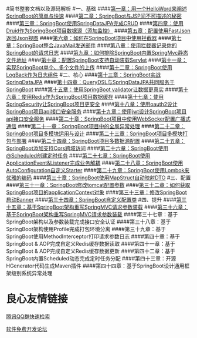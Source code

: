 #简书整套文档以及源码解析
#一、基础
####[第一章：用一个HelloWord来阐述SpringBoot的简单与快速](http://u.720life.cn/g/edab4f07812b57c7ea69fa7b67a55e9ebae0a31eaabe2638533b17eab5d145b611f24853411c73b7a7fc00e7232f13c9) 
####[第二章：SpringBoot与JSP间不可描述的秘密](http://u.720life.cn/g/edab4f07812b57c7ea69fa7b67a55e9ee861e4f990a761cc588f617b59961b0dbec333b619f04f8ab28557461b17124f) 
####[第三章：SpringBoot使用SpringDataJPA完成CRUD](http://u.720life.cn/g/edab4f07812b57c7ea69fa7b67a55e9e1f3c458304db415123ad941f7740f2df799a88e9870e902a69885df3c310d4a4) 
####[第四章：使用Druid作为SpringBoot项目数据源（添加监控）](http://u.720life.cn/g/edab4f07812b57c7ea69fa7b67a55e9ec81179de2d7931fd34ee02abfa8dacbda90bc9ca3b9c1bb70b83a4f05061575c) 
####[第五章：配置使用FastJson返回Json视图](http://u.720life.cn/g/edab4f07812b57c7ea69fa7b67a55e9ef1ee9a61e7fc3124982c5fb4870f36fc081a8d0ad580af9b55a2194f4ce7d6a6) 
####[第六章：如何在SpringBoot项目中使用拦截器](http://u.720life.cn/g/edab4f07812b57c7ea69fa7b67a55e9e39907d56b0f05de2c21786129fd81f8c825cb8b1101dff206d39fa914a5a0dfb) 
####[第七章：SpringBoot整合JavaMail发送邮件](http://u.720life.cn/g/edab4f07812b57c7ea69fa7b67a55e9ea12fba485c4e0fe160f1ea0db87332536f0d98ace50fe1b156ae4d5030a3fbc1) 
####[第八章：使用拦截器记录你的SpringBoot的请求日志](http://u.720life.cn/g/edab4f07812b57c7ea69fa7b67a55e9effbcf96bdd877a870b36ce0225e667bef9270665e60e686a33dab7b7f121f4c7) 
####[第九章：如何排除SpringBoot内置SpringMvc静态文件地址](http://u.720life.cn/g/edab4f07812b57c7ea69fa7b67a55e9e49d739d6f161fde57353b6f3b1057d21037771bdef75e08f130c16cd559de14e) 
####[第十章：配置SpringBoot支持自动装载Servlet](http://u.720life.cn/g/edab4f07812b57c7ea69fa7b67a55e9e358664be9e6f7871af36c7721de33510ae74cc67a6be268d3cc9c74d1dfcb9e9) 
####[第十一章：实现SpringBoot单个、多个文件的上传](http://u.720life.cn/g/edab4f07812b57c7ea69fa7b67a55e9ec51c95a6e05ff6baf5a20c2ca6264e898983a84c947753db6c5e1634c54126a2) 
####[第十二章：SpringBoot使用LogBack作为日志组件](http://u.720life.cn/g/edab4f07812b57c7ea69fa7b67a55e9e8f88dab469cae0deb17ecee217507d23c5467a1880f3faee2d73aa4908377c37) 
#二、核心
####[第十三章：SpringBoot实战SpringDataJPA](http://u.720life.cn/g/edab4f07812b57c7ea69fa7b67a55e9e853a369daea0a67bd3805a82dc4a54dcda4952e01150171994c22fe22ebe87df) 
####[第十四章：QueryDSL与SpringDataJPA共同服务于SpringBoot](http://u.720life.cn/g/edab4f07812b57c7ea69fa7b67a55e9e790881bce60d0a3a6c8baab3e780675b384efbdd0a2594f835797576f005f287) 
####[第十五章：使用SpringBoot validator让数据更真实](http://u.720life.cn/g/edab4f07812b57c7ea69fa7b67a55e9e0675acc26b2c24c01000da43cbe23a75a62e14b81ee5180faafcbb1def14927d) 
####[第十六章：使用Redis作为SpringBoot项目数据缓存](http://u.720life.cn/g/edab4f07812b57c7ea69fa7b67a55e9e66404ce5599b6523f0fa9e423f156e9f7746f2ae587d81765630aa07b522878e) 
####[第十七章：使用SpringSecurity让SpringBoot项目更安全](http://u.720life.cn/g/edab4f07812b57c7ea69fa7b67a55e9ee3050e6c10338558822298a600199f283564c9323b06fa1d2a0fc60b98d3920b) 
####[第十八章：使用oauth2设计SpringBoot项目api接口安全服务](http://u.720life.cn/g/edab4f07812b57c7ea69fa7b67a55e9edd7b64d5a9baeade63f8cad4808237b9655612b6d64ff24f340b8011ab05f81f) 
####[第十九章：使用jwt设计SpringBoot项目api接口安全服务](http://u.720life.cn/g/edab4f07812b57c7ea69fa7b67a55e9e558fa9c57f822bf8cdf0a1108e3a4f37dcfd600e48cb8c8d3587b704db17d12c) 
####[第二十章：SpringBoot项目中使用WebSocker配置广播式通信](http://u.720life.cn/g/edab4f07812b57c7ea69fa7b67a55e9ee0b06f806ebac68c7ce0382332a58847eebe31b462c5510c2b1fbba4dcc185a5) 
####[第二十一章：SpringBoot项目中的全局异常处理](http://u.720life.cn/g/edab4f07812b57c7ea69fa7b67a55e9ea6baeb89891b38f49d5cecacdf8691fd83146fc736a07862af98abacc0f13dd5) 
####[第二十二章：SpringBoot项目多模块运用与设计](http://u.720life.cn/g/edab4f07812b57c7ea69fa7b67a55e9e7f3e57968ffdb6a73eae7bedb52ede145aa4afb937be9b0b1000499dfb18ac01) 
####[第二十三章：SpringBoot项目多模块打包与部署](http://u.720life.cn/g/edab4f07812b57c7ea69fa7b67a55e9e4d0707cb137bb66a7abe9f96704d09f510467ee4062fe0e9f666acc2bdf6aa2c) 
####[第二十四章：SpringBoot项目多数据源配置](http://u.720life.cn/g/edab4f07812b57c7ea69fa7b67a55e9e6dedd8b1f232cda55befd79e97bf5ffb2df5cfc2f1d590bb9263f29a37f83ad9) 
####[第二十五章：SpringBoot添加支持Cors跨域访问](http://u.720life.cn/g/edab4f07812b57c7ea69fa7b67a55e9e240e4153bd625f2cec743e4cc264b49f6e749d4197506d9efb091b36eeaff430) 
####[第二十六章：SpringBoot使用@Scheduled创建定时任务](http://u.720life.cn/g/edab4f07812b57c7ea69fa7b67a55e9ead1cd7086eca29f20bc42311d34a12260641b639453c127ce684aaae52aa27b2) 
####[第二十七章：SpringBoot使用ApplicationEvent&Listener完成业务解耦](http://u.720life.cn/g/edab4f07812b57c7ea69fa7b67a55e9ed676b57eecd14c23b4081605e9134b9605c174f4ee65108ef5cd187963be4b36) 
####[第二十八章：SpringBoot使用AutoConfiguration自定义Starter](http://u.720life.cn/g/edab4f07812b57c7ea69fa7b67a55e9e81b030288acd4e8ec393aa2f8104fc630eeeb8598c70dcba4338a1657edc326c) 
####[第二十九章：SpringBoot使用Lombok来优雅的编码](http://u.720life.cn/g/edab4f07812b57c7ea69fa7b67a55e9ec383c3ce9e1db826f910c78f04d319671d0e3b9282dcf598468a973a890f044e) 
####[第三十章：SpringBoot使用MapStruct自动映射DTO](http://u.720life.cn/g/edab4f07812b57c7ea69fa7b67a55e9ead19c400a23c22c2a337e501ff79151bcb669a947d0613c6e268a5cd3ce5634e) 
#三、配置
####[第三十一章：SpringBoot修改tomcat配置参数](http://u.720life.cn/g/edab4f07812b57c7ea69fa7b67a55e9e2874b11c7923190a2f1d1ca740bdb7cc5b6043e13d60ce58da4b6cf7c8b26f99) 
####[第三十二章：如何获取SpringBoot项目的applicationContext对象](http://u.720life.cn/g/edab4f07812b57c7ea69fa7b67a55e9ec5de053a2062c09bf4dd3310750ec3824b9268a31ab31a14abfe4fde1479ad2d) 
####[第三十三章：修改SpringBoot启动Banner](http://u.720life.cn/g/edab4f07812b57c7ea69fa7b67a55e9eecec2b5a1e5bc8e6369f3ad51d734781659436a42043ab6b05aaa021da8185d7) 
####[第三十四章：SpringBoot自定义配置类](http://u.720life.cn/g/edab4f07812b57c7ea69fa7b67a55e9edd81d6a8fc50f5097ef1b64412a6142ffdde652dcf70a78d8b136b96c5d0066c) 
#四、提升
####[第三十五章：基于SpringBoot架构重写SpringMVC请求参数装载](http://u.720life.cn/g/edab4f07812b57c7ea69fa7b67a55e9ebc2fcdedb735b7712f76b24bfcabe8a2d4f8d0c1d738412e3a1fb6b0f45f5c81) 
####[第三十六章：基于SpringBoot架构重写SpringMVC请求参数装载](http://u.720life.cn/g/edab4f07812b57c7ea69fa7b67a55e9efaf6376af486f5b9eef797ed1f0f3b487ba0d4cf5a35c80524006799f9800f4d) 
####第三十七章：基于SpringBoot架构以及参数装载完成接口安全认证
####第三十八章：基于SpringBoot架构使用Profile完成打包环境分离
####第三十九章：基于SpringBoot使用MethodInterceptor打印请求参数日志
####第四十章：基于SpringBoot & AOP完成自定义Redis缓存数据读取
####第四十一章：基于SpringBoot & AOP完成自定义Redis缓存数据更新
####第四十二章：基于SpringBoot内置Scheduled动态完成定时任务分配
####第四十三章：开源HGenerator代码生成Maven插件
####第四十四章：基于SpringBoot设计通用框架级别系统异常处理


 # 良心友情链接

[腾讯QQ群快速检索](http://u.720life.cn/s/8cf73f7c)

[软件免费开发论坛](http://u.720life.cn/s/bbb01dc0)